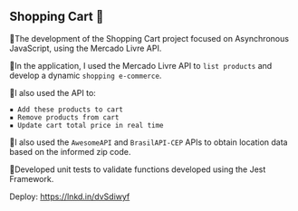 
## Shopping Cart 🛒

🔹The development of the Shopping Cart project focused on Asynchronous JavaScript, using the Mercado Livre API.

🔹In the application, I used the Mercado Livre API to ``list products`` and develop a dynamic ``shopping e-commerce``.

🔹I also used the API to:

```
▪️ Add these products to cart
▪️ Remove products from cart
▪️ Update cart total price in real time
```

🔹I also used the ``AwesomeAPI`` and ``BrasilAPI-CEP`` APIs to obtain location data based on the informed zip code.

🔹Developed unit tests to validate functions developed using the Jest Framework.


Deploy: https://lnkd.in/dvSdiwyf



